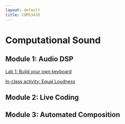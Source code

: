 ```yaml
---
layout: default
title: COMS3430
---
```

 
#  Computational Sound

## Module 1: Audio DSP

[Lab 1: Build your own keyboard](/Lab1.md)

[In-class activity: Equal Loudness](/equalLoudness)

## Module 2: Live Coding

## Module 3: Automated Composition

